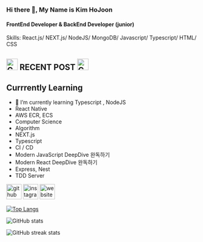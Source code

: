 ### Hi there 👋, My Name is Kim HoJoon
#### FrontEnd Developer & BackEnd Developer (junior)

Skills: React.js/ NEXT.js/ NodeJS/ MongoDB/ Javascript/ Typescript/ HTML/ CSS
<h2>
    <img src="https://raw.githubusercontent.com/Tarikul-Islam-Anik/Animated-Fluent-Emojis/master/Emojis/Objects/Black%20Nib.png" alt="Cyclone" width="30" height="30" />
    RECENT POST 
    <img src="https://raw.githubusercontent.com/Tarikul-Islam-Anik/Animated-Fluent-Emojis/master/Emojis/Hand%20gestures/Writing%20Hand.png" alt="Cyclone" width="30" height="30" />
</h2>
<h2>Currrently Learning</h2>

- 🌱 I’m currently learning Typescript , NodeJS
- React Native 
- AWS ECR, ECS
- Computer Science 
- Algorithm
- NEXT.js
- Typescript
- CI / CD
- Modern JavaScript DeepDive 완독하기
- Modern React DeepDive 완독하기
- Express, Nest
- TDD Server



[<img src='https://cdn.jsdelivr.net/npm/simple-icons@3.0.1/icons/github.svg' alt='github' height='40'>](https://github.com/HOJOON07)  [<img src='https://cdn.jsdelivr.net/npm/simple-icons@3.0.1/icons/instagram.svg' alt='instagram' height='40'>](https://www.instagram.com/hzoxjcnv/)  [<img src='https://cdn.jsdelivr.net/npm/simple-icons@3.0.1/icons/icloud.svg' alt='website' height='40'>](https://velog.io/@ghwns1007)  

[![Top Langs](https://github-readme-stats.vercel.app/api/top-langs/?username=HOJOON07)](https://github.com/anuraghazra/github-readme-stats)

![GitHub stats](https://github-readme-stats.vercel.app/api?username=HOJOON07&show_icons=true)  

 

![GitHub streak stats](https://streak-stats.demolab.com/?user=HOJOON07)  




